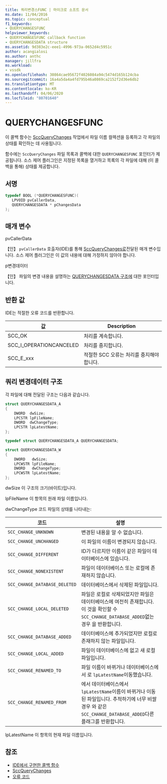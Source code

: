 ```yaml
---
title: 쿼리변경스FUNC | 마이크로 소프트 문서
ms.date: 11/04/2016
ms.topic: conceptual
f1_keywords:
- QUERYCHANGESFUNC
helpviewer_keywords:
- QUERYCHANGESFUNC callback function
- QUERYCHANGESDATA structure
ms.assetid: 9d383e2c-eee1-4996-973a-0652d4c5951c
author: acangialosi
ms.author: anthc
manager: jillfra
ms.workload:
- vssdk
ms.openlocfilehash: 30864cae95672f4026084a94c5474d165b124cba
ms.sourcegitcommit: 16a4a5da4a4fd795b46a0869ca2152f2d36e6db2
ms.translationtype: MT
ms.contentlocale: ko-KR
ms.lasthandoff: 04/06/2020
ms.locfileid: "80701640"
---
```

# <a name="querychangesfunc"></a>QUERYCHANGESFUNC
이 콜백 함수는 [SccQueryChanges](../extensibility/sccquerychanges-function.md) 작업에서 파일 이름 컬렉션을 등록하고 각 파일의 상태를 확인하는 데 사용됩니다.

 함수에는 `SccQueryChanges` 파일 목록과 콜백에 대한 `QUERYCHANGESFUNC` 포인터가 제공됩니다. 소스 제어 플러그인은 지정된 목록을 열거하고 목록의 각 파일에 대해 (이 콜백을 통해) 상태를 제공합니다.

## <a name="signature"></a>서명

```cpp
typedef BOOL (*QUERYCHANGESFUNC)(
   LPVOID pvCallerData,
   QUERYCHANGESDATA * pChangesData
);
```

## <a name="parameters"></a>매개 변수
 pvCallerData

【인】 `pvCallerData` 호출자(IDE)를 통해 [SccQueryChanges로](../extensibility/sccquerychanges-function.md)전달된 매개 변수입니다. 소스 제어 플러그인은 이 값의 내용에 대해 가정하지 않아야 합니다.

 p변경데이터

【인】 파일의 변경 내용을 설명하는 [QUERYCHANGESDATA 구조에](#LinkQUERYCHANGESDATA) 대한 포인터입니다.

## <a name="return-value"></a>반환 값
 IDE는 적절한 오류 코드를 반환합니다.

|값|Description|
|-----------|-----------------|
|SCC_OK|처리를 계속합니다.|
|SCC_I_OPERATIONCANCELED|처리를 중지합니다.|
|SCC_E_xxx|적절한 SCC 오류는 처리를 중지해야 합니다.|

## <a name="querychangesdata-structure"></a><a name="LinkQUERYCHANGESDATA"></a>쿼리 변경데이터 구조
 각 파일에 대해 전달된 구조는 다음과 같습니다.

```cpp
struct QUERYCHANGESDATA_A
{
    DWORD  dwSize;
    LPCSTR lpFileName;
    DWORD  dwChangeType;
    LPCSTR lpLatestName;
};

typedef struct QUERYCHANGESDATA_A QUERYCHANGESDATA;

struct QUERYCHANGESDATA_W
{
    DWORD   dwSize;
    LPCWSTR lpFileName;
    DWORD   dwChangeType;
    LPCWSTR lpLatestName;
};
```

 dwSize 이 구조의 크기(바이트)입니다.

 lpFileName 이 항목의 원래 파일 이름입니다.

 dwChangeType 코드 파일의 상태를 나타내는:

|코드|설명|
|----------|-----------------|
|`SCC_CHANGE_UNKNOWN`|변경된 내용을 알 수 없습니다.|
|`SCC_CHANGE_UNCHANGED`|이 파일의 이름이 변경되지 않습니다.|
|`SCC_CHANGE_DIFFERENT`|ID가 다르지만 이름이 같은 파일이 데이터베이스에 있습니다.|
|`SCC_CHANGE_NONEXISTENT`|파일이 데이터베이스 또는 로컬에 존재하지 않습니다.|
|`SCC_CHANGE_DATABASE_DELETED`|데이터베이스에서 삭제된 파일입니다.|
|`SCC_CHANGE_LOCAL_DELETED`|파일은 로컬로 삭제되었지만 파일은 데이터베이스에 여전히 존재합니다. 이 것을 확인할 수 `SCC_CHANGE_DATABASE_ADDED`없는 경우 을 반환합니다.|
|`SCC_CHANGE_DATABASE_ADDED`|데이터베이스에 추가되었지만 로컬로 존재하지 않는 파일입니다.|
|`SCC_CHANGE_LOCAL_ADDED`|파일이 데이터베이스에 없고 새 로컬 파일입니다.|
|`SCC_CHANGE_RENAMED_TO`|파일 이름이 바뀌거나 데이터베이스에서 로 `lpLatestName`이동했습니다.|
|`SCC_CHANGE_RENAMED_FROM`|에서 데이터베이스에서 `lpLatestName`이름이 바뀌거나 이동된 파일입니다. 추적하기에 너무 비쌀 경우 와 같은 `SCC_CHANGE_DATABASE_ADDED`다른 플래그를 반환합니다.|

 lpLatestName 이 항목의 현재 파일 이름입니다.

## <a name="see-also"></a>참조
- [IDE에서 구현한 콜백 함수](../extensibility/callback-functions-implemented-by-the-ide.md)
- [SccQueryChanges](../extensibility/sccquerychanges-function.md)
- [오류 코드](../extensibility/error-codes.md)
